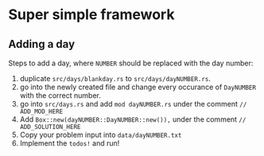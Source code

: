 # Super simple framework

## Adding a day

Steps to add a day, where `NUMBER` should be replaced with the day number:
1. duplicate `src/days/blankday.rs` to `src/days/dayNUMBER.rs`.
2. go into the newly created file and change every occurance of `DayNUMBER` with the correct number.
3. go into `src/days.rs` and add `mod dayNUMBER.rs` under the comment `// ADD_MOD_HERE`
4. Add `Box::new(dayNUMBER::DayNUMBER::new()),` under the comment `// ADD_SOLUTION_HERE`
5. Copy your problem input into `data/dayNUMBER.txt`
6. Implement the `todos!` and run! 


